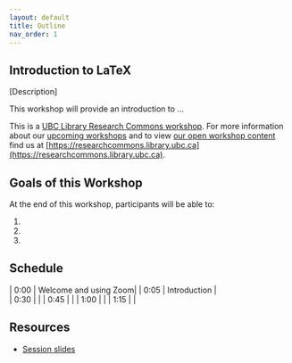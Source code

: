 ```yaml
---
layout: default
title: Outline
nav_order: 1
---
```

## Introduction to LaTeX

[Description]

This workshop will provide an introduction to ...

This is a [UBC Library Research Commons workshop](https://researchcommons.library.ubc.ca). For more information about our [upcoming workshops](https://researchcommons.library.ubc.ca/events/) and to view [our open workshop content](https://researchcommons.library.ubc.ca/oer/) find us at [https://researchcommons.library.ubc.ca](https://researchcommons.library.ubc.ca).

## Goals of this Workshop

At the end of this workshop, participants will be able to:

1.  
2.  
3.  

## Schedule

| 0:00 | Welcome and using Zoom|
| 0:05 | Introduction |  
| 0:30 | |
| 0:45 | |
| 1:00 | |
| 1:15 | |

## Resources

* [Session slides]()
